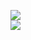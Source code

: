 [![](https://img.shields.io/badge/Made%20With-Github%20Spray-lightgrey.svg?style=for-the-badge&logo=github)](https://github.com/Annihil/github-spray#8644)  
[![](https://i.imgur.com/2DrTn0Z.gif)](https://github.com/Annihil/github-spray)